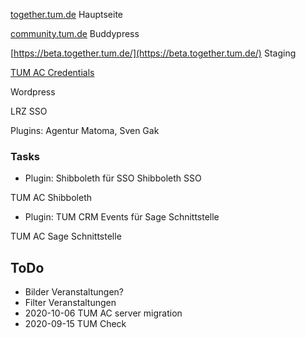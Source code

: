 [together.tum.de](http://together.tum.de/) Hauptseite

[community.tum.de](http://community.tum.de/) Buddypress

[https://beta.together.tum.de/](https://beta.together.tum.de/) Staging

[TUM AC Credentials](./TUM%20AC%20Credentials.html)

Wordpress

LRZ SSO

Plugins: Agentur Matoma, Sven Gak

### Tasks

- Plugin: Shibboleth für SSO Shibboleth SSO

TUM AC Shibboleth

- Plugin: TUM CRM Events für Sage Schnittstelle

TUM AC Sage Schnittstelle

## ToDo

- Bilder Veranstaltungen?
- Filter Veranstaltungen
- 2020-10-06 TUM AC server migration
- 2020-09-15 TUM Check



